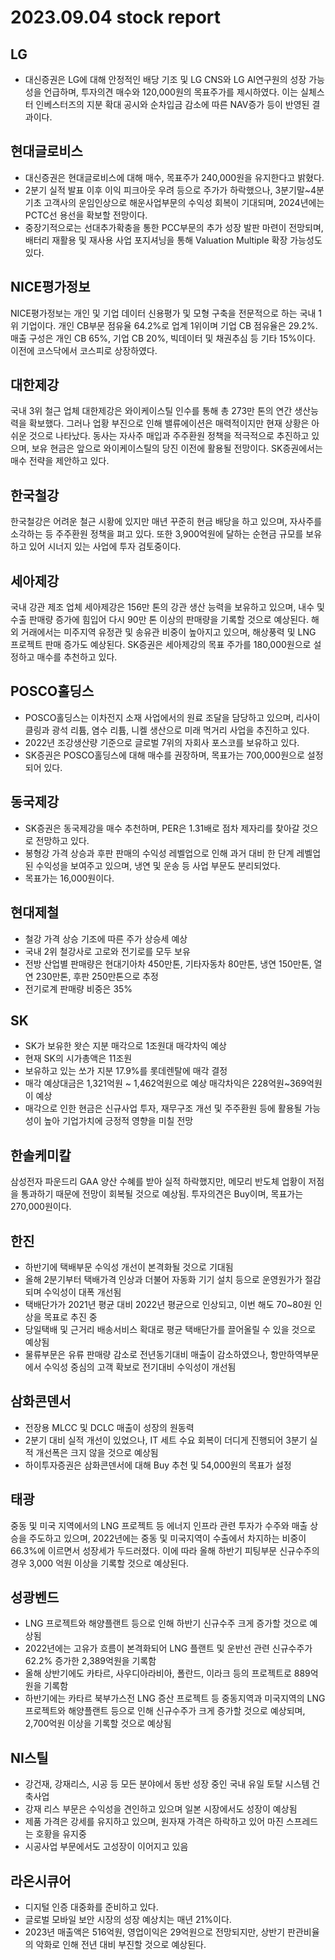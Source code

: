 # 2023.09.04 stock report
## LG
- 대신증권은 LG에 대해 안정적인 배당 기조 및 LG CNS와 LG AI연구원의 성장 가능성을 언급하며, 투자의견 매수와 120,000원의 목표주가를 제시하였다. 이는 실체스터 인베스터즈의 지분 확대 공시와 순차입금 감소에 따른 NAV증가 등이 반영된 결과이다.
## 현대글로비스
- 대신증권은 현대글로비스에 대해 매수, 목표주가 240,000원을 유지한다고 밝혔다.
- 2분기 실적 발표 이후 이익 피크아웃 우려 등으로 주가가 하락했으나, 3분기말~4분기초 고객사의 운임인상으로 해운사업부문의 수익성 회복이 기대되며, 2024년에는 PCTC선 용선을 확보할 전망이다.
- 중장기적으로는 선대추가확충을 통한 PCC부문의 추가 성장 발판 마련이 전망되며, 배터리 재활용 및 재사용 사업 포지셔닝을 통해 Valuation Multiple 확장 가능성도 있다.
## NICE평가정보
NICE평가정보는 개인 및 기업 데이터 신용평가 및 모형 구축을 전문적으로 하는 국내 1위 기업이다. 개인 CB부문 점유율 64.2%로 업계 1위이며 기업 CB 점유율은 29.2%. 매출 구성은 개인 CB 65%, 기업 CB 20%, 빅데이터 및 채권추심 등 기타 15%이다. 이전에 코스닥에서 코스피로 상장하였다.
## 대한제강
국내 3위 철근 업체 대한제강은 와이케이스틸 인수를 통해 총 273만 톤의 연간 생산능력을 확보했다. 그러나 업황 부진으로 인해 밸류에이션은 매력적이지만 현재 상황은 아쉬운 것으로 나타났다. 동사는 자사주 매입과 주주환원 정책을 적극적으로 추진하고 있으며, 보유 현금은 앞으로 와이케이스틸의 당진 이전에 활용될 전망이다. SK증권에서는 매수 전략을 제안하고 있다.
## 한국철강
한국철강은 어려운 철근 시황에 있지만 매년 꾸준히 현금 배당을 하고 있으며, 자사주를 소각하는 등 주주환원 정책을 펴고 있다. 또한 3,900억원에 달하는 순현금 규모를 보유하고 있어 시너지 있는 사업에 투자 검토중이다.
## 세아제강
국내 강관 제조 업체 세아제강은 156만 톤의 강관 생산 능력을 보유하고 있으며, 내수 및 수출 판매량 증가에 힘입어 다시 90만 톤 이상의 판매량을 기록할 것으로 예상된다. 해외 거래에서는 미주지역 유정관 및 송유관 비중이 높아지고 있으며, 해상풍력 및 LNG 프로젝트 판매 증가도 예상된다. SK증권은 세아제강의 목표 주가를 180,000원으로 설정하고 매수를 추천하고 있다.
## POSCO홀딩스
- POSCO홀딩스는 이차전지 소재 사업에서의 원료 조달을 담당하고 있으며, 리사이클링과 광석 리튬, 염수 리튬, 니켈 생산으로 미래 먹거리 사업을 추진하고 있다.
- 2022년 조강생산량 기준으로 글로벌 7위의 자회사 포스코를 보유하고 있다. 
- SK증권은 POSCO홀딩스에 대해 매수를 권장하며, 목표가는 700,000원으로 설정되어 있다.
## 동국제강
- SK증권은 동국제강을 매수 추천하며, PER은 1.31배로 점차 제자리를 찾아갈 것으로 전망하고 있다.
- 봉형강 가격 상승과 후판 판매의 수익성 레벨업으로 인해 과거 대비 한 단계 레벨업된 수익성을 보여주고 있으며, 냉연 및 운송 등 사업 부문도 분리되었다.
- 목표가는 16,000원이다.
## 현대제철
- 철강 가격 상승 기조에 따른 주가 상승세 예상
- 국내 2위 철강사로 고로와 전기로를 모두 보유
- 전방 산업별 판매량은 현대기아차 450만톤, 기타자동차 80만톤, 냉연 150만톤, 열연 230만톤, 후판 250만톤으로 추정
- 전기로계 판매량 비중은 35%
## SK
- SK가 보유한 왓슨 지분 매각으로 1조원대 매각차익 예상
- 현재 SK의 시가총액은 11조원
- 보유하고 있는 쏘가 지분 17.9%를 롯데렌탈에 매각 결정
- 매각 예상대금은 1,321억원 ~ 1,462억원으로 예상 매각차익은 228억원~369억원이 예상
- 매각으로 인한 현금은 신규사업 투자, 재무구조 개선 및 주주환원 등에 활용될 가능성이 높아 기업가치에 긍정적 영향을 미칠 전망
## 한솔케미칼
삼성전자 파운드리 GAA 양산 수혜를 받아 실적 하락했지만, 메모리 반도체 업황이 저점을 통과하기 때문에 전망이 회복될 것으로 예상됨. 투자의견은 Buy이며, 목표가는 270,000원이다.
## 한진
- 하반기에 택배부문 수익성 개선이 본격화될 것으로 기대됨
- 올해 2분기부터 택배가격 인상과 더불어 자동화 기기 설치 등으로 운영원가가 절감되며 수익성이 대폭 개선됨
- 택배단가가 2021년 평균 대비 2022년 평균으로 인상되고, 이번 해도 70~80원 인상을 목표로 추진 중
- 당일택배 및 근거리 배송서비스 확대로 평균 택배단가를 끌어올릴 수 있을 것으로 예상됨
- 물류부문은 유류 판매량 감소로 전년동기대비 매출이 감소하였으나, 항만하역부문에서 수익성 중심의 고객 확보로 전기대비 수익성이 개선됨
## 삼화콘덴서
- 전장용 MLCC 및 DCLC 매출이 성장의 원동력
- 2분기 대비 실적 개선이 있었으나, IT 세트 수요 회복이 더디게 진행되어 3분기 실적 개선폭은 크지 않을 것으로 예상됨
- 하이투자증권은 삼화콘덴서에 대해 Buy 추천 및 54,000원의 목표가 설정
## 태광
중동 및 미국 지역에서의 LNG 프로젝트 등 에너지 인프라 관련 투자가 수주와 매출 상승을 주도하고 있으며, 2022년에는 중동 및 미국지역이 수출에서 차지하는 비중이 66.3%에 이르면서 성장세가 두드러졌다. 이에 따라 올해 하반기 피팅부문 신규수주의 경우 3,000 억원 이상을 기록할 것으로 예상된다.
## 성광벤드
- LNG 프로젝트와 해양플랜트 등으로 인해 하반기 신규수주 크게 증가할 것으로 예상됨
- 2022년에는 고유가 흐름이 본격화되어 LNG 플랜트 및 운반선 관련 신규수주가 62.2% 증가한 2,389억원을 기록함
- 올해 상반기에도 카타르, 사우디아라비아, 폴란드, 이라크 등의 프로젝트로 889억원을 기록함
- 하반기에는 카타르 북부가스전 LNG 증산 프로젝트 등 중동지역과 미국지역의 LNG 프로젝트와 해양플랜트 등으로 인해 신규수주가 크게 증가할 것으로 예상되며, 2,700억원 이상을 기록할 것으로 예상됨
## NI스틸
- 강건재, 강재리스, 시공 등 모든 분야에서 동반 성장 중인 국내 유일 토탈 시스템 건축사업
- 강재 리스 부문은 수익성을 견인하고 있으며 일본 시장에서도 성장이 예상됨
- 제품 가격은 강세를 유지하고 있으며, 원자재 가격은 하락하고 있어 마진 스프레드는 호황을 유지중
- 시공사업 부문에서도 고성장이 이어지고 있음
## 라온시큐어
- 디지털 인증 대중화를 준비하고 있다.
- 글로벌 모바일 보안 시장의 성장 예상치는 매년 21%이다.
- 2023년 매출액은 516억원, 영업이익은 29억원으로 전망되지만, 상반기 판관비율의 악화로 인해 전년 대비 부진할 것으로 예상된다.